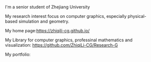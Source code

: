 I'm a senior student of Zhejiang University

My research interest focus on computer graphics, especially physical-based simulation and geometry.

My home page:https://zhiqili-cg.github.io/

My Library for computer graphics, professinal mathematics and visualization: https://github.com/ZhiqiLi-CG/Research-G

My portfolio: 
